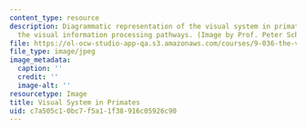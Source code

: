 ```yaml
---
content_type: resource
description: Diagrammatic representation of the visual system in primates, showing
  the visual information processing pathways. (Image by Prof. Peter Schiller.)
file: https://ol-ocw-studio-app-qa.s3.amazonaws.com/courses/9-036-the-visual-system-spring-2005/c7a505c10bc7f5a11f38916c05926c90_chp_9_036_visual2.jpg
file_type: image/jpeg
image_metadata:
  caption: ''
  credit: ''
  image-alt: ''
resourcetype: Image
title: Visual System in Primates
uid: c7a505c1-0bc7-f5a1-1f38-916c05926c90
---
```

